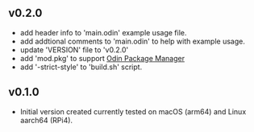 ## v0.2.0
- add header info to 'main.odin' example usage file.
- add addtional comments to 'main.odin' to help with example usage.
- update 'VERSION' file to 'v0.2.0'
- add 'mod.pkg' to support [Odin Package Manager](https://pkg-odin.org/)
- add '-strict-style' to 'build.sh' script.

## v0.1.0
 - Initial version created currently tested on macOS (arm64) and Linux aarch64 (RPi4).
